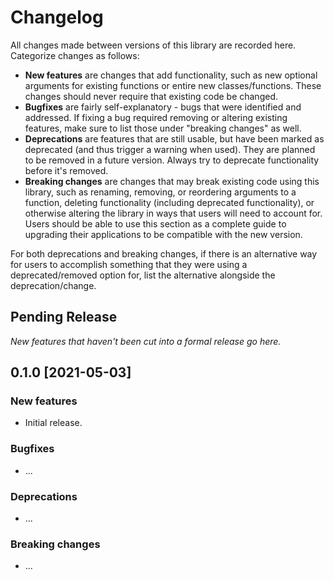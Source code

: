 # Changelog

All changes made between versions of this library are recorded here. Categorize changes as follows:

* **New features** are changes that add functionality, such as new optional arguments for existing functions or entire new classes/functions. These changes should never require that existing code be changed.
* **Bugfixes** are fairly self-explanatory - bugs that were identified and addressed. If fixing a bug required removing or altering existing features, make sure to list those under "breaking changes" as well.
* **Deprecations** are features that are still usable, but have been marked as deprecated (and thus trigger a warning when used). They are planned to be removed in a future version. Always try to deprecate functionality before it's removed.
* **Breaking changes** are changes that may break existing code using this library, such as renaming, removing, or reordering arguments to a function, deleting functionality (including deprecated functionality), or otherwise altering the library in ways that users will need to account for. Users should be able to use this section as a complete guide to upgrading their applications to be compatible with the new version.

For both deprecations and breaking changes, if there is an alternative way for users to accomplish something that they were using a deprecated/removed option for, list the alternative alongside the deprecation/change.

## Pending Release

_New features that haven't been cut into a formal release go here._

## 0.1.0 [2021-05-03]

### New features

* Initial release.

### Bugfixes

* ...

### Deprecations

* ...

### Breaking changes

* ...

